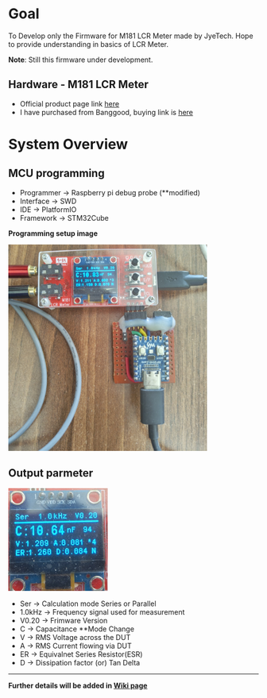 # Goal
   To Develop only the Firmware for M181 LCR Meter made by JyeTech. Hope to provide understanding in basics of LCR Meter.

**Note**: Still this firmware under development.

## Hardware - M181 LCR Meter 
- Official product page link [here](https://jyetech.com/m181-lcr-meter/)
- I have purchased from Banggood, buying link is [here](https://www.banggood.in/Jyetech-M181-LCR-Meter-18101K-DIY-Kit-100Hz-1KHz-Test-Frequency-High-precision-Small-Value-Inductance-Resistance-and-Capacitance-Measurement-Module-reviews-p2017117.html)

# System Overview
## MCU programming
- Programmer → Raspberry pi debug probe (**modified)
- Interface  → SWD
- IDE        → PlatformIO
- Framework  → STM32Cube

**Programming setup image**

<img src="docs/LCR_Meter_Program_Setup.jpg" alt="image" style="width:400px;height:auto;">

## Output parmeter
<img src="docs/output_fw-v0_20.jpg" alt="image" style="width:200px;height:auto;">

* Ser → Calculation mode Series or Parallel
* 1.0kHz → Frequency signal used for measurement
* V0.20 → Frimware Version
* C → Capacitance **Mode Change
* V → RMS Voltage across the DUT
* A → RMS Current flowing via DUT
* ER → Equivalnet Series Resistor(ESR)
* D → Dissipation factor (or) Tan Delta


***
 **Further details will be added in [Wiki page](https://github.com/Jaishankar872/LCR_Meter_Proto_M181/wiki)**
